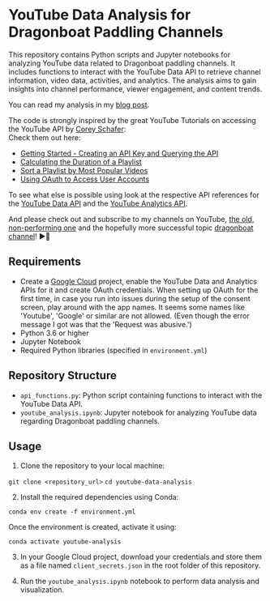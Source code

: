 # YouTube Data Analysis for Dragonboat Paddling Channels

This repository contains Python scripts and Jupyter notebooks for analyzing YouTube data related to Dragonboat paddling channels. It includes functions to interact with the YouTube Data API to retrieve channel information, video data, activities, and analytics. The analysis aims to gain insights into channel performance, viewer engagement, and content trends.

You can read my analysis in my [blog post](https://alex.melemenidis.de/post/2024-03-19-why-i-am-not-viral/).

The code is strongly inspired by the great YouTube Tutorials on accessing the YouTube API by [Corey Schafer](https://www.youtube.com/@coreyms):\
Check them out here:
- [Getting Started - Creating an API Key and Querying the API](https://youtu.be/th5_9woFJmk)
- [Calculating the Duration of a Playlist](https://www.youtu.be/coZbOM6E47I)
- [Sort a Playlist by Most Popular Videos](https://www.youtu.be/1KO_HZtHOWI)
- [Using OAuth to Access User Accounts](https://youtu.be/vQQEaSnQ_bs)

To see what else is possible using look at the respective API references for the [YouTube Data API](https://developers.google.com/youtube/v3/docs) and the [YouTube Analytics API](https://developers.google.com/youtube/reporting).

And please check out and subscribe to my channels on YouTube, [the old, non-performing one](https://www.youtube.com/@AlexMelemenidis) and the hopefully more successful topic [dragonboat channel](https://www.youtube.com/@FFM-Mixup-DB)! 
▶️🙏

## Requirements

- Create a [Google Cloud](https://console.cloud.google.com/) project, enable the YouTube Data and Analytics APIs for it and create OAuth credentials. When setting up OAuth for the first time, in case you run into issues during the setup of the consent screen, play around with the app names. It seems some names like 'Youtube', 'Google' or similar are not allowed. (Even though the error message I got was that the 'Request was abusive.')
- Python 3.6 or higher
- Jupyter Notebook
- Required Python libraries (specified in `environment.yml`)

## Repository Structure

- `api_functions.py`: Python script containing functions to interact with the YouTube Data API.
- `youtube_analysis.ipynb`: Jupyter notebook for analyzing YouTube data regarding Dragonboat paddling channels.

## Usage

1. Clone the repository to your local machine:

`git clone <repository_url>`
`cd youtube-data-analysis`


2. Install the required dependencies using Conda:

`conda env create -f environment.yml`

Once the environment is created, activate it using:

`conda activate youtube-analysis`

3. In your Google Cloud project, download your credentials and store them as a file named  `client_secrets.json` in the root folder of this repository.

4. Run the `youtube_analysis.ipynb` notebook to perform data analysis and visualization.